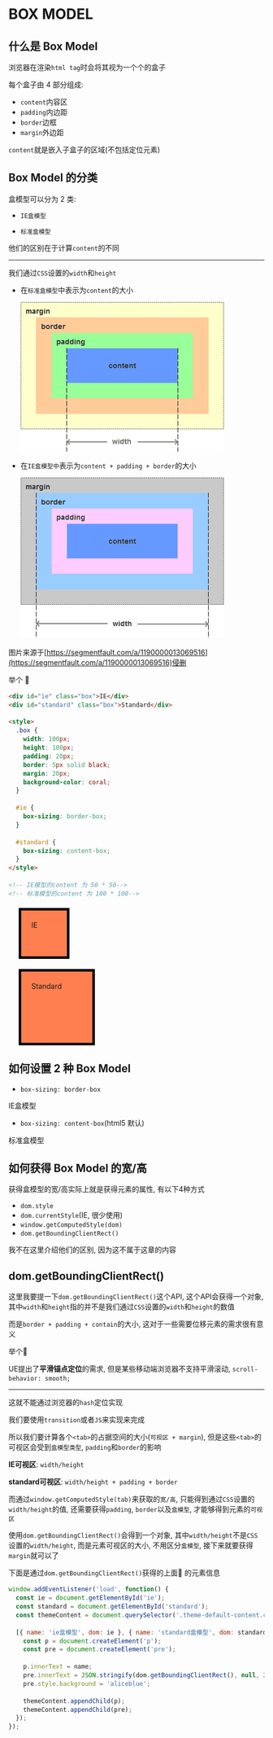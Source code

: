 # BOX MODEL

## 什么是 Box Model

浏览器在渲染`html tag`时会将其视为一个个的盒子

每个盒子由 4 部分组成:

- `content`内容区
- `padding`内边距
- `border`边框
- `margin`外边距

`content`就是嵌入子盒子的区域(不包括定位元素)

## Box Model 的分类

盒模型可以分为 2 类:

- `IE盒模型`

- `标准盒模型`

他们的区别在于计算`content`的不同

---

我们通过`CSS`设置的`width`和`height`

- 在`标准盒模型`中表示为`content`的大小

  ![标准盒模型](./imgs/box.model.standard.png)

- 在`IE盒模型中`表示为`content + padding + border`的大小

  ![IE盒模型](./imgs/box.model.ie.png)

图片来源于[https://segmentfault.com/a/1190000013069516](https://segmentfault.com/a/1190000013069516)侵删

举个 🌰

```html
<div id="ie" class="box">IE</div>
<div id="standard" class="box">Standard</div>

<style>
  .box {
    width: 100px;
    height: 100px;
    padding: 20px;
    border: 5px solid black;
    margin: 20px;
    background-color: coral;
  }

  #ie {
    box-sizing: border-box;
  }

  #standard {
    box-sizing: content-box;
  }
</style>

<!-- IE模型的content 为 50 * 50-->
<!-- 标准模型的content 为 100 * 100-->
```

<div id="ie" class="box">IE</div>
<div id="standard" class="box">Standard</div>

<style>
.box {
  width: 100px;
  height: 100px;
  padding: 20px;
  border: 5px solid black;
  margin: 20px;
  background-color: coral;
}

#ie {
  box-sizing: border-box;
}

#standard {
  box-sizing: content-box;
}
</style>

## 如何设置 2 种 Box Model

- `box-sizing: border-box`

IE盒模型

- `box-sizing: content-box`(html5 默认)

标准盒模型

## 如何获得 Box Model 的宽/高

获得盒模型的宽/高实际上就是获得元素的属性, 有以下4种方式

- `dom.style`
- `dom.currentStyle`(IE, 很少使用)
- `window.getComputedStyle(dom)`
- `dom.getBoundingClientRect()`

我不在这里介绍他们的区别, 因为这不属于这章的内容

## dom.getBoundingClientRect()

这里我要提一下`dom.getBoundingClientRect()`这个API, 这个API会获得一个对象, 其中`width`和`height`指的并不是我们通过`CSS`设置的`width`和`height`的数值

而是`border + padding + contain`的大小, 这对于一些需要位移元素的需求很有意义

举个🌰

UE提出了**平滑锚点定位**的需求, 但是某些移动端浏览器不支持平滑滚动, `scroll-behavior: smooth;`

---

这就不能通过浏览器的`hash`定位实现

我们要使用`transition`或者`JS`来实现来完成

所以我们要计算各个`<tab>`的占据空间的大小(`可视区 + margin`), 但是这些`<tab>`的可视区会受到`盒模型类型`, `padding`和`border`的影响

**IE可视区**: `width/height`

**standard可视区**: `width/height + padding + border`

而通过`window.getComputedStyle(tab)`来获取的`宽/高`, 只能得到通过`CSS`设置的`width/height`的值, 还需要获得`padding`, `border`以及`盒模型`, 才能够得到元素的`可视区`

使用`dom.getBoundingClientRect()`会得到一个对象, 其中`width/height`不是`CSS`设置的`width/height`, 而是元素可视区的大小, 不用区分`盒模型`, 接下来就要获得`margin`就可以了

下面是通过`dom.getBoundingClientRect()`获得的上面🌰 的元素信息

```js
window.addEventListener('load', function() {
  const ie = document.getElementById('ie');
  const standard = document.getElementById('standard');
  const themeContent = document.querySelector('.theme-default-content.content__default');

  [{ name: 'ie盒模型', dom: ie }, { name: 'standard盒模型', dom: standard }].forEach(({ dom, name}) => {
    const p = document.createElement('p');
    const pre = document.createElement('pre');

    p.innerText = name;
    pre.innerText = JSON.stringify(dom.getBoundingClientRect(), null, 2);
    pre.style.background = 'aliceblue';

    themeContent.appendChild(p);
    themeContent.appendChild(pre);
  });
});
```
<script>
export default {
  mounted () {
    const ie = document.getElementById('ie');
    const standard = document.getElementById('standard');
    const themeContent = document.querySelector('.theme-default-content.content__default');

    [{ name: 'ie盒模型', dom: ie }, { name: 'standard盒模型', dom: standard }].forEach(({ dom, name}) => {
      const p = document.createElement('p');
      const pre = document.createElement('pre');

      p.innerText = name;
      pre.innerText = JSON.stringify(dom.getBoundingClientRect(), null, 2);
      pre.style.background = 'aliceblue';

      themeContent.appendChild(p);
      themeContent.appendChild(pre);
    });
  }
}
</script>
